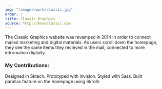 ```yaml
---
img: "/images/work/classic.jpg"
order: 7
title: Classic Graphics
source: http://knowclassic.com
---
```


The Classic Graphics website was revamped in 2014 in order to connect mailed marketing and digital materials. As users scroll down the homepage, they see the same items they recieved in the mail, connected to more information digitally.

### My Contributions:

Designed in Sktech. Prototyped with Invision. Styled with Sass. Built parallax feature on the homepage using Skrollr.
